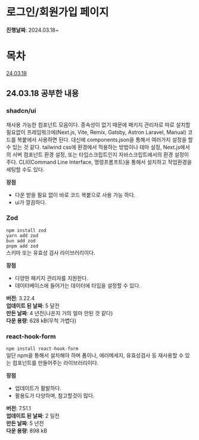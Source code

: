 # 로그인/회원가입 페이지

**진행날짜**: 2024.03.18~

# 목차
[24.03.18](#24.13.18-공부한-내용)

## 24.03.18 공부한 내용
### **shadcn/ui**  
재사용 가능한 컴포넌트 모음이다.
종속성이 없기 때문에 패키지 관리자로 따로 설치할 필요없이
프레임워크에(Next.js, Vite, Remix, Gatsby, Astron Laravel, Manual) 코드를 복붙에서
사용하면 된다.
대신에 components.json을 통해서 여러가지 설정을 할 수 있는 것 같다.
tailwind css에 환경에서 적용하는 방법이나 테마 설정, Next.js에서의 서버 컴포넌트 환경 설정,
또는 타입스크립트인지 자바스크립트에서의 환경 설정이 주다.
CLI((Command Line Interface, 명령프롬프트)을 통해서 설치하고 작업환경을 세팅할 수도 있다.

**장점**
- 다운 받을 필요 없이 바로 코드 복붙으로 사용 가능 하다.  
- ui가 깔끔하다.  

### **Zod**  
`npm install zod`  
`yarn add zod`  
`bun add zod`  
`pnpm add zod`  
스키마 또는 유효성 검사 라이브러리이다.  

**장점**  
- 다양한 패키지 관리자를 지원한다.
- 데이터베이스에 들어가는 데이터에 타입을 설정할 수 있다.  

**버전**: 3.22.4  
**업데이트 된 날짜**: 5 달전  
**만든 날짜**: 4 년전(나온지 거의 얼마 안된 것 같다)  
**다운 용량**: 628 kB(무척 가볍다)  

### react-hook-form
`npm install react-hook-form`  
일단 npm을 통해서 설치해야 하며 폼이나, 에러메세지, 유효성검사 등
재사용할 수 있는 컴포넌트를 만들어주는 라이브러리이다.  

**장점**  
- 업데이트가 활발하다.
- 활용도가 다양하며, 참고할것이 많다.

**버전**: 7.51.1  
**업데이트 된 날짜**: 2 일전  
**만든 날짜**: 5 년전  
**다운 용량**: 898 kB  
